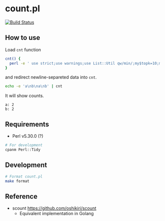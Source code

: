 count.pl
=====

<a href="https://github.com/oshikiri/count.pl/actions?query=workflow%3Atest">
  <img
    src="https://github.com/oshikiri/count.pl/workflows/test/badge.svg"
    alt="Build Status"
  >
</a>

## How to use

Load `cnt` function

```sh
cnt() {
  perl -e ' use strict;use warnings;use List::Util qw/min/;my$topk=10;my$show_progress=1;my$reflesh_interval=0.5;my$clear_console="\033[2J";foreach my $arg(@ARGV){if($arg=~/^-(\d+)$/){$topk=$1;$show_progress=$topk==0?0:1;next;}}my%counts=();my$last_refleshed=time();sub generate_sorted_result{my$n=$_[0]<0?scalar keys%counts:$_[0];my@sorted=sort{$counts{$b}<=>$counts{$a}}keys%counts;my$result="";foreach my $key(splice@sorted,0,$n){$result.="$key: $counts{$key}\n";}return$result;}while(<STDIN>){chomp;$counts{$_}++;my$current=time();if($show_progress&&$current-$last_refleshed>$reflesh_interval){$last_refleshed=$current;my$n=min(($topk,scalar keys%counts));print STDERR $clear_console;print STDERR "\e[${n}A";print STDERR &generate_sorted_result($topk);}}if($show_progress){print STDERR $clear_console;}print STDOUT &generate_sorted_result(-1); ' -- "$@"
}
```

and redirect newline-separeted data into `cnt`.

```sh
echo -e 'a\nb\na\nb' | cnt
```

It will show counts.

```
a: 2
b: 2
```

## Requirements

- Perl v5.30.0 (?)

```sh
# For development
cpanm Perl::Tidy
```

## Development

```sh
# Format count.pl
make format
```


## Reference

- scount https://github.com/oshikiri/scount
  - Equivalent implementation in Golang
